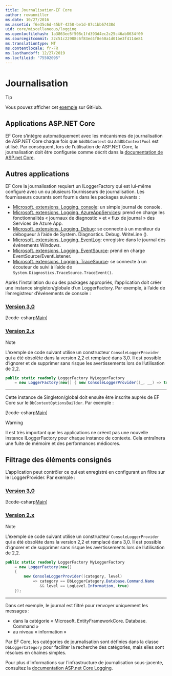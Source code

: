 ```yaml
---
title: Journalisation-EF Core
author: rowanmiller
ms.date: 10/27/2016
ms.assetid: f6e35c6d-45b7-4258-be1d-87c1bb67438d
uid: core/miscellaneous/logging
ms.openlocfilehash: 1a3863ee5f508c1fd393d4ec2c25c46ab8634f00
ms.sourcegitcommit: 32c51c22988c6f83ed4f8e50a1d01be3f4114e81
ms.translationtype: MT
ms.contentlocale: fr-FR
ms.lasthandoff: 12/27/2019
ms.locfileid: "75502095"
---
```

# <a name="logging"></a>Journalisation

> [!TIP]  
> Vous pouvez afficher cet [exemple](https://github.com/aspnet/EntityFramework.Docs/tree/master/samples/core/Miscellaneous/Logging) sur GitHub.

## <a name="aspnet-core-applications"></a>Applications ASP.NET Core

EF Core s’intègre automatiquement avec les mécanismes de journalisation de ASP.NET Core chaque fois que `AddDbContext` ou `AddDbContextPool` est utilisé. Par conséquent, lors de l’utilisation de ASP.NET Core, la journalisation doit être configurée comme décrit dans la [documentation de ASP.net Core](https://docs.microsoft.com/aspnet/core/fundamentals/logging?tabs=aspnetcore2x).

## <a name="other-applications"></a>Autres applications

EF Core la journalisation requiert un ILoggerFactory qui est lui-même configuré avec un ou plusieurs fournisseurs de journalisation. Les fournisseurs courants sont fournis dans les packages suivants :

* [Microsoft. extensions. Logging. console](https://www.nuget.org/packages/Microsoft.Extensions.Logging.Console/): un simple journal de console.
* [Microsoft. extensions. Logging. AzureAppServices](https://www.nuget.org/packages/Microsoft.Extensions.Logging.AzureAppServices/): prend en charge les fonctionnalités « journaux de diagnostic » et « flux de journal » des Services de Azure App.
* [Microsoft. extensions. Logging. Debug](https://www.nuget.org/packages/Microsoft.Extensions.Logging.Debug/): se connecte à un moniteur du débogueur à l’aide de System. Diagnostics. Debug. WriteLine ().
* [Microsoft. extensions. Logging. EventLog](https://www.nuget.org/packages/Microsoft.Extensions.Logging.EventLog/): enregistre dans le journal des événements Windows.
* [Microsoft. extensions. Logging. EventSource](https://www.nuget.org/packages/Microsoft.Extensions.Logging.EventSource/): prend en charge EventSource/EventListener.
* [Microsoft. extensions. Logging. TraceSource](https://www.nuget.org/packages/Microsoft.Extensions.Logging.TraceSource/): se connecte à un écouteur de suivi à l’aide de `System.Diagnostics.TraceSource.TraceEvent()`.

Après l’installation du ou des packages appropriés, l’application doit créer une instance singleton/globale d’un LoggerFactory. Par exemple, à l’aide de l’enregistreur d’événements de console :

### <a name="version-30tabv3"></a>[Version 3,0](#tab/v3)

[!code-csharp[Main](../../../samples/core/Miscellaneous/Logging/Logging/BloggingContext.cs#DefineLoggerFactory)]

### <a name="version-2xtabv2"></a>[Version 2.x](#tab/v2)

> [!NOTE]
> L’exemple de code suivant utilise un constructeur `ConsoleLoggerProvider` qui a été obsolète dans la version 2,2 et remplacé dans 3,0. Il est possible d’ignorer et de supprimer sans risque les avertissements lors de l’utilisation de 2,2.

``` csharp
public static readonly LoggerFactory MyLoggerFactory
    = new LoggerFactory(new[] { new ConsoleLoggerProvider((_, __) => true, true) });
```

***

Cette instance de Singleton/global doit ensuite être inscrite auprès de EF Core sur le `DbContextOptionsBuilder`. Par exemple :

[!code-csharp[Main](../../../samples/core/Miscellaneous/Logging/Logging/BloggingContext.cs#RegisterLoggerFactory)]

> [!WARNING]
> Il est très important que les applications ne créent pas une nouvelle instance ILoggerFactory pour chaque instance de contexte. Cela entraînera une fuite de mémoire et des performances médiocres.

## <a name="filtering-what-is-logged"></a>Filtrage des éléments consignés

L’application peut contrôler ce qui est enregistré en configurant un filtre sur le ILoggerProvider. Par exemple :

### <a name="version-30tabv3"></a>[Version 3,0](#tab/v3)

[!code-csharp[Main](../../../samples/core/Miscellaneous/Logging/Logging/BloggingContextWithFiltering.cs#DefineLoggerFactory)]

### <a name="version-2xtabv2"></a>[Version 2.x](#tab/v2)

> [!NOTE]
> L’exemple de code suivant utilise un constructeur `ConsoleLoggerProvider` qui a été obsolète dans la version 2,2 et remplacé dans 3,0. Il est possible d’ignorer et de supprimer sans risque les avertissements lors de l’utilisation de 2,2.

``` csharp
public static readonly LoggerFactory MyLoggerFactory
    = new LoggerFactory(new[]
    {
        new ConsoleLoggerProvider((category, level)
            => category == DbLoggerCategory.Database.Command.Name
               && level == LogLevel.Information, true)
    });
```

***

Dans cet exemple, le journal est filtré pour renvoyer uniquement les messages :

* dans la catégorie « Microsoft. EntityFrameworkCore. Database. Command »
* au niveau « information »

Par EF Core, les catégories de journalisation sont définies dans la classe `DbLoggerCategory` pour faciliter la recherche des catégories, mais elles sont résolues en chaînes simples.

Pour plus d’informations sur l’infrastructure de journalisation sous-jacente, consultez la [documentation ASP.net Core Logging](https://docs.microsoft.com/aspnet/core/fundamentals/logging?tabs=aspnetcore2x).
